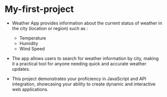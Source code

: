 # My-first-project
- Weather App provides information about the current status of weather in  the city (location or region) such as :
   - Temperature
   - Humidity
   - Wind Speed
 

 - The app allows users to search for weather information by city, making it a practical tool for anyone needing quick and accurate weather updates. 
 - This project demonstrates your proficiency in JavaScript and API integration, showcasing your ability to create dynamic and interactive web applications.
     
